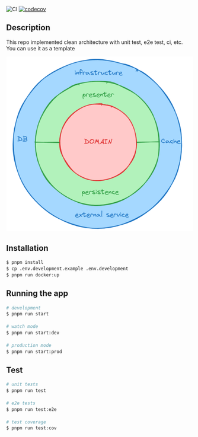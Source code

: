 ![CI](https://github.com/kidp2h/clean-architecture/actions/workflows/ci.yml/badge.svg)
[![codecov](https://codecov.io/gh/kidp2h/clean-architecture/graph/badge.svg?token=MR0T1Q3VO3)](https://codecov.io/gh/kidp2h/clean-architecture)

## Description

This repo implemented clean architecture with unit test, e2e test, ci, etc. You can use it as a template

![Clean architecture](https://github.com/kidp2h/clean-architecture/blob/main/.assets/clean-architecture.png?raw=true)

## Installation

```bash
$ pnpm install
$ cp .env.development.example .env.development
$ pnpm run docker:up
```

## Running the app

```bash
# development
$ pnpm run start

# watch mode
$ pnpm run start:dev

# production mode
$ pnpm run start:prod

```

## Test

```bash
# unit tests
$ pnpm run test

# e2e tests
$ pnpm run test:e2e

# test coverage
$ pnpm run test:cov
```
